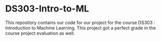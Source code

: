 # DS303-Intro-to-ML
This repository contains our code for our project for the course DS303 : Introduction to Machine Learning. This project got a perfect grade in the course project evaluation as well.
